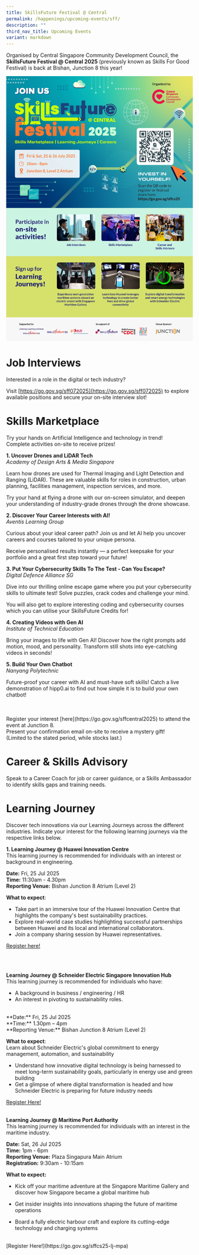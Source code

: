 ```yaml
---
title: SkillsFuture Festival @ Central
permalink: /happenings/upcoming-events/sff/
description: ""
third_nav_title: Upcoming Events
variant: markdown
---
```

Organised by Central Singapore Community Development Council, the **SkillsFuture Festival @ Central 2025** (previously known as Skills For Good Festival) is back at Bishan, Junction 8 this year!



![](/images/SFF__Central_2025_eDM_Final_w_LLI_logo__1_.png)





# **Job Interviews**
Interested in a role in the digital or tech industry?

Visit [https://go.gov.sg/sff072025](https://go.gov.sg/sff072025) to explore available positions and secure your on-site interview slot!


# **Skills Marketplace**
Try your hands on Artificial Intelligence and technology in trend!<br>
Complete activities on-site to receive prizes!

**1. Uncover Drones and LiDAR Tech**<br>
_Academy of Design Arts &amp; Media Singapore_<br>

Learn how drones are used for Thermal Imaging and Light Detection and Ranging (LiDAR). These are valuable skills for roles in construction, urban planning, facilities management, inspection services, and more.<br>

Try your hand at flying a drone with our on-screen simulator, and deepen your understanding of industry-grade drones through the drone showcase.

**2. Discover Your Career Interests with AI!**<br>
_Aventis Learning Group_<br>

Curious about your ideal career path? Join us and let AI help you uncover careers and courses tailored to your unique persona.

Receive personalised results instantly — a perfect keepsake for your portfolio and a great first step toward your future!

**3. Put Your Cybersecurity Skills To The Test - Can You Escape?**<br>
_Digital Defence Alliance SG_

Dive into our thrilling online escape game where you put your cybersecurity skills to ultimate test! Solve puzzles, crack codes and challenge your mind.<br>

You will also get to explore interesting coding and cybersecurity courses which you can utilise your SkillsFuture Credits for!

**4. Creating Videos with Gen AI**<br>
_Institute of Technical Education_

Bring your images to life with Gen AI! Discover how the right prompts add motion, mood, and personality. Transform still shots into eye-catching videos in seconds!

**5. Build Your Own Chatbot**<br>
_Nanyang Polytechnic_

Future-proof your career with AI and must-have soft skills! Catch a live demonstration of hipp0.ai to find out how simple it is to build your own chatbot!

<br>
<br>
Register your interest [here](https://go.gov.sg/sffcentral2025) to attend the event at Junction 8. <br>
Present your confirmation email on-site to receive a mystery gift! <br>(Limited to the stated period, while stocks last.)


# **Career &amp; Skills Advisory**

Speak to a Career Coach for job or career guidance, or a Skills Ambassador to identify skills gaps and training needs.

# **Learning Journey**

Discover tech innovations via our Learning Journeys across the different industries. Indicate your interest for the following learning journeys via the respective links below.

**1. Learning Journey @ Huawei Innovation Centre** <br>
This learning journey is recommended for individuals with an interest or background in engineering.

**Date:** Fri, 25 Jul 2025<br>
**Time:** 11:30am - 4.30pm<br>
**Reporting Venue:** Bishan Junction 8 Atrium (Level 2)<br>


**What to expect**: 
- Take part in an immersive tour of the Huawei Innovation Centre that highlights the company's best sustainability practices. <br>
- Explore real-world case studies highlighting successful partnerships between Huawei and its local and international collaborators.<br>
- Join a company sharing session by Huawei representatives. <br>


[Register here!](https://go.gov.sg/sffcs25-lj-huawei)


<br>
<br>

**Learning Journey @ Schneider Electric Singapore Innovation Hub**<br>
This learning journey is recommended for individuals who have:
- A background in business / engineering / HR
- An interest in pivoting to sustainability roles.<br>
<br>
**Date:** Fri, 25 Jul 2025<br>
**Time:** 1.30pm – 4pm<br>
**Reporting Venue:** Bishan Junction 8 Atrium (Level 2)<br>




**What to expect**: <br>
Learn about Schneider Electric's global commitment to energy
management, automation, and sustainability
- Understand how innovative digital technology is being harnessed to
meet long-term sustainability goals, particularly in energy use and
green building
- Get a glimpse of where digital transformation is headed and how
Schneider Electric is preparing for future industry needs <br>

[Register Here!](https://go.gov.sg/sffcs25-lj-schneider) <br> <br>


**Learning Journey @ Maritime Port Authority**
<br>This learning journey is recommended for individuals with an interest in the maritime industry.

**Date:** Sat, 26 Jul 2025<br>
**Time:** 1pm - 6pm<br>
**Reporting Venue:** Plaza Singapura Main Atrium<br>
**Registration:** 9:30am - 10:15am<br>

**What to expect:**  
- Kick off your maritime adventure at the Singapore Maritime Gallery and discover how Singapore became a global maritime hub
    
- Get insider insights into innovations shaping the future of maritime operations
    
- Board a fully electric harbour craft and explore its cutting-edge technology and charging systems
    
<br>
[Register Here!](https://go.gov.sg/sffcs25-lj-mpa)

<br>